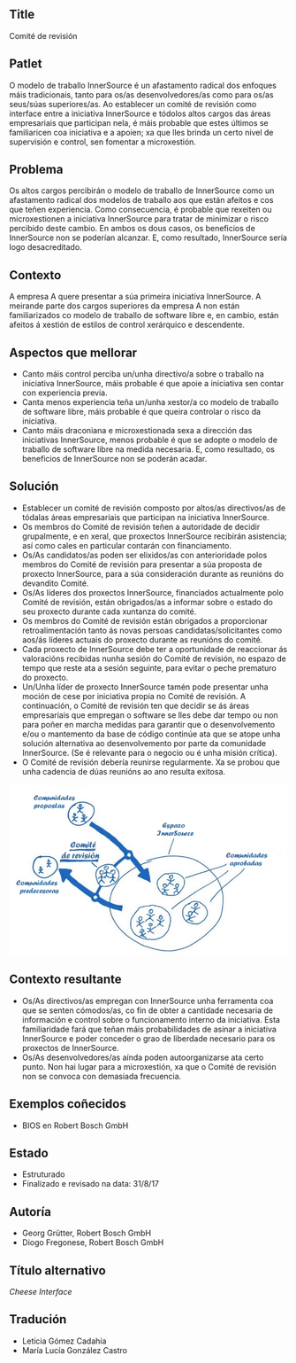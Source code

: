 ## Title

Comité de revisión

## Patlet

O modelo de traballo InnerSource é un afastamento radical dos enfoques máis tradicionais, tanto para os/as desenvolvedores/as como para os/as seus/súas superiores/as. Ao establecer un comité de revisión como interface entre a iniciativa InnerSource e tódolos altos cargos das áreas empresariais que participan nela, é máis probable que estes últimos se familiaricen coa iniciativa e a apoien; xa que lles brinda un certo nivel de supervisión e control, sen fomentar a microxestión.

## Problema

Os altos cargos percibirán o modelo de traballo de InnerSource como un afastamento radical dos modelos de traballo aos que están afeitos e cos que teñen experiencia. Como consecuencia, é probable que rexeiten ou microxestionen a iniciativa InnerSource para tratar de minimizar o risco percibido deste cambio. En ambos os dous casos, os beneficios de InnerSource non se poderían alcanzar. E, como resultado, InnerSource sería logo desacreditado.

## Contexto

A empresa A quere presentar a súa primeira iniciativa InnerSource. A meirande parte dos cargos superiores da empresa A non están familiarizados co modelo de traballo de software libre e, en cambio, están afeitos á xestión de estilos de control xerárquico e descendente.

## Aspectos que mellorar

- Canto máis control perciba un/unha directivo/a sobre o traballo na iniciativa InnerSource, máis probable é que apoie a iniciativa sen contar con experiencia previa.
- Canta menos experiencia teña un/unha xestor/a co modelo de traballo de software libre, máis probable é que queira controlar o risco da iniciativa.
- Canto máis draconiana e microxestionada sexa a dirección das iniciativas InnerSource, menos probable é que se adopte o modelo de traballo de software libre na medida necesaria. E, como resultado, os beneficios de InnerSource non se poderán acadar.

## Solución

- Establecer un comité de revisión composto por altos/as directivos/as de tódalas áreas empresariais que participan na iniciativa InnerSource.
- Os membros do Comité de revisión teñen a autoridade de decidir grupalmente, e en xeral, que proxectos InnerSource recibirán asistencia; así como cales en particular contarán con financiamento.
- Os/As candidatos/as poden ser elixidos/as con anterioridade polos membros do Comité de revisión para presentar a súa proposta de proxecto InnerSource, para a súa consideración durante as reunións do devandito Comité.
- Os/As líderes dos proxectos InnerSource, financiados actualmente polo Comité de revisión, están obrigados/as a informar sobre o estado do seu proxecto durante cada xuntanza do comité.
- Os membros do Comité de revisión están obrigados a proporcionar retroalimentación tanto ás novas persoas candidatas/solicitantes como aos/ás líderes actuais do proxecto durante as reunións do comité.
- Cada proxecto de InnerSource debe ter a oportunidade de reaccionar ás valoracións recibidas nunha sesión do Comité de revisión, no espazo de tempo que reste ata a sesión seguinte, para evitar o peche prematuro do proxecto.
- Un/Unha líder de proxecto InnerSource tamén pode presentar unha moción de cese por iniciativa propia no Comité de revisión. A continuación, o Comité de revisión ten que decidir se ás áreas empresariais que empregan o software se lles debe dar tempo ou non para poñer en marcha medidas para garantir que o desenvolvemento e/ou o mantemento da base de código continúe ata que se atope unha solución alternativa ao desenvolvemento por parte da comunidade InnerSource. (Se é relevante para o negocio ou é unha misión crítica).
- O Comité de revisión debería reunirse regularmente. Xa se probou que unha cadencia de dúas reunións ao ano resulta exitosa.

![Bosquexo do Comité de revisión](../../../assets/img/gl/review-committee-sketch.png)

## Contexto resultante

- Os/As directivos/as empregan con InnerSource unha ferramenta coa que se senten cómodos/as, co fin de obter a cantidade necesaria de información e control sobre o funcionamento interno da iniciativa. Esta familiaridade fará que teñan máis probabilidades de asinar a iniciativa InnerSource e poder conceder o grao de liberdade necesario para os proxectos de InnerSource.
- Os/As desenvolvedores/as aínda poden autoorganizarse ata certo punto. Non hai lugar para a microxestión, xa que o Comité de revisión non se convoca con demasiada frecuencia.

## Exemplos coñecidos

- BIOS en Robert Bosch GmbH

## Estado

- Estruturado
- Finalizado e revisado na data: 31/8/17

## Autoría

- Georg Grütter, Robert Bosch GmbH
- Diogo Fregonese, Robert Bosch GmbH

## Título alternativo

*Cheese Interface*

## Tradución

- Leticia Gómez Cadahía
- María Lucía González Castro